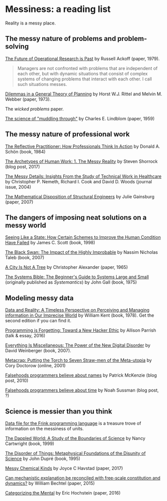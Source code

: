 # Messiness: a reading list

Reality is a messy place.


## The messy nature of problems and problem-solving

[The Future of Operational Research is Past](https://ackoffcenter.blogs.com/files/the-future-of-operational-research-is-past.pdf) by Russell Ackoff (paper, 1979). 

> Managers are not confronted with problems that are independent of each other, but with dynamic situations that consist of complex systems of changing problems that interact with each other. I call such situations messes.

[Dilemmas in a General Theory of Planning](https://link.springer.com/article/10.1007/BF01405730) by Horst W.J. Rittel and Melvin M. Webber (paper, 1973).

The *wicked problems* paper.

[The science of "muddling through"](https://faculty.washington.edu/mccurdy/SciencePolicy/Lindblom%20Muddling%20Through.pdf) by Charles E. Lindblom (paper, 1959)


## The messy nature of professional work

[The Reflective Practitioner: How Professionals Think In Action](https://www.amazon.com/Reflective-Practitioner-Professionals-Think-Action/dp/0465068782) by Donald A. Schön (book, 1984)

[The Archetypes of Human Work: 1. The Messy Reality](https://humanisticsystems.com/2017/01/13/the-archetypes-of-human-work/) by Steven Shorrock (blog post, 2017)

[The Messy Details: Insights From the Study of Technical Work in
Healthcare](https://ieeexplore.ieee.org/document/1344116) by Christopher P.
Nemeth, Richard I. Cook and David D. Woods (journal issue, 2004)

[The Mathematical Disposition of Structural Engineers](https://www.jstor.org/stable/30034962) by Julie Gainsburg (paper, 2007)

## The dangers of imposing neat solutions on a messy world

[Seeing Like a State: How Certain Schemes to Improve the Human Condition Have Failed](https://www.amazon.com/dp/B00D8JJYWA/) by James C. Scott (book, 1998)

[The Black Swan: The Impact of the Highly Improbable](https://www.amazon.com/dp/B00139XTG4) by Nassim Nicholas Taleb (book, 2007)

[A City Is Not A Tree](https://www.patternlanguage.com/archive/cityisnotatree.html) by Christopher Alexander (paper, 1965)

[The Systems Bible: The Beginner's Guide to Systems Large and Small](https://www.amazon.com/Systems-Bible-Beginners-Guide-Large/dp/0961825170/) (originally published as *Systemantics*) by John Gall (book, 1975)

## Modeling messy data

[Data and Reality: A Timeless Perspective on Perceiving and Managing information in Our Imprecise World](https://www.amazon.com/Data-Reality-Perspective-Perceiving-Information-ebook/dp/B0086WGJ7W) by William Kent (book, 1978). Get the second edition if you can find it.

[Programming is Forgetting: Toward a New Hacker Ethic](http://opentranscripts.org/transcript/programming-forgetting-new-hacker-ethic/)
by Allison Parrish (talk & essay, 2016)

[Everything Is Miscellaneous: The Power of the New Digital Disorder](https://www.amazon.com/dp/B000R7PUW4) by David Weinberger (book, 2007).

[Metacrap: Putting the Torch to Seven Straw-men of the Meta-utopia](https://people.well.com/user/doctorow/metacrap.htm) by Cory Doctorow (online, 2001)

[Falsehoods programmers believe about names](https://www.kalzumeus.com/2010/06/17/falsehoods-programmers-believe-about-names/) by Patrick McKenzie (blog post, 2010)

[Falsehoods programmers believe about time](https://infiniteundo.com/post/25326999628/falsehoods-programmers-believe-about-time)
by Noah Sussman (blog post, ?)


## Science is messier than you think

[Data file for the Frink programming language](https://frinklang.org/frinkdata/units.txt) is a treasure trove of information on the messiness of units.

[The Dappled World: A Study of the Boundaries of Science](https://www.amazon.com/Dappled-World-Study-Boundaries-Science/dp/0521644119) by Nancy Cartwright (book, 1999)


[The Disorder of Things: Metaphysical Foundations of the Disunity of Science](https://www.amazon.com/Disorder-Things-Metaphysical-Foundations-Disunity/dp/0674212614) by John Dupré (book, 1995)

[Messy Chemical Kinds](https://academic.oup.com/bjps/article/69/3/719/3603393) by Joyce C Havstad (paper, 2017)

[Can mechanistic explanation be reconciled with free-scale constitution and dynamics?](https://www.sciencedirect.com/science/article/pii/S136984861500059X) by William Bechtel (paper, 2015)

[Categorizing the Mental](https://academic.oup.com/pq/article-abstract/66/265/745/2223237) by Eric Hochstein (paper, 2016)
